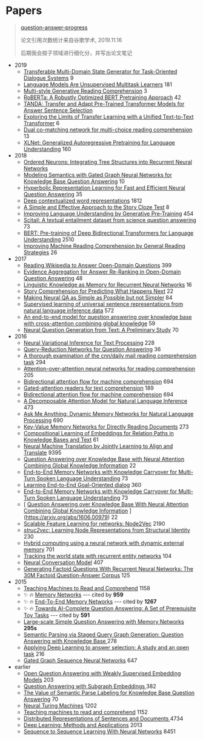 # Papers

> [question-answer-progress](http://nlpprogress.com/english/question_answering.html#)
>
> 论文引用次数统计来自谷歌学术,  2019.11.16
>
> 后期我会按子领域进行细化分，并写出论文笔记


- 2019
  - [Transferable Multi-Domain State Generator for Task-Oriented Dialogue Systems](https://arxiv.org/abs/1905.08743) 9
  - [Language Models Are Unsupervised Multitask Learners](https://www.techbooky.com/wp-content/uploads/2019/02/Better-Language-Models-and-Their-Implications.pdf) 181 
  - [Multi-style Generative Reading Comprehension](https://arxiv.org/abs/1901.02262) 3
  - [RoBERTa: A Robustly Optimized BERT Pretraining Approach](https://arxiv.org/abs/1907.11692) 42
  - [TANDA: Transfer and Adapt Pre-Trained Transformer Models for Answer Sentence Selection](https://arxiv.org/abs/1911.04118)
  - [Exploring the Limits of Transfer Learning with a Unified Text-to-Text Transformer](https://arxiv.org/abs/1910.10683) 6
  - [Dual co-matching network for multi-choice reading comprehension](https://arxiv.org/abs/1901.09381) 13
  - [XLNet: Generalized Autoregressive Pretraining for Language Understanding](https://arxiv.org/abs/1906.08237) 160
- 2018
  - [Ordered Neurons: Integrating Tree Structures into Recurrent Neural Networks]()
  - [Modeling Semantics with Gated Graph Neural Networks for Knowledge Base Question Answering](https://arxiv.org/abs/1808.04126) 10
  - [Hyperbolic Representation Learning for Fast and Efficient Neural Question Answering](https://dl.acm.org/citation.cfm?id=3159664) 35
  - [Deep contextualized word representations](https://arxiv.org/abs/1802.05365) 1812 
  - [A Simple and Effective Approach to the Story Cloze Test](https://arxiv.org/abs/1803.05547) 8
  - [Improving Language Understanding by Generative Pre-Training](https://www.cs.ubc.ca/~amuham01/LING530/papers/radford2018improving.pdf) 454
  - [Scitail: A textual entailment dataset from science question answering](https://www.aaai.org/ocs/index.php/AAAI/AAAI18/paper/viewPaper/17368) 73
  - [BERT: Pre-training of Deep Bidirectional Transformers for Language Understanding](https://arxiv.org/abs/1810.04805) 2510
  - [Improving Machine Reading Comprehension by General Reading Strategies](https://arxiv.org/abs/1810.13441) 26
- 2017
  - [Reading Wikipedia to Answer Open-Domain Questions](https://arxiv.org/abs/1704.00051) 399
  - [Evidence Aggregation for Answer Re-Ranking in Open-Domain Question Answering](https://arxiv.org/abs/1711.05116) 48
  - [Linguistic Knowledge as Memory for Recurrent Neural Networks](https://arxiv.org/abs/1703.02620) 16
  - [Story Comprehension for Predicting What Happens Next](https://www.aclweb.org/anthology/papers/D/D17/D17-1168/) 22
  - [Making Neural QA as Simple as Possible but not Simpler](https://arxiv.org/abs/1703.04816) 84
  - [Supervised learning of universal sentence representations from natural language inference data](https://arxiv.org/abs/1705.02364) 572
  - [An end-to-end model for question answering over knowledge base with cross-attention combining global knowledge](https://www.aclweb.org/anthology/papers/P/P17/P17-1021/) 59
  - [Neural Question Generation from Text: A Preliminary Study](https://link.springer.com/chapter/10.1007/978-3-319-73618-1_56) 70
- 2016
  - [Neural Variational Inference for Text Processing](http://www.jmlr.org/proceedings/papers/v48/miao16.pdf) 228
  - [Query-Reduction Networks for Question Answering](https://arxiv.org/abs/1606.04582) 36
  - [A thorough examination of the cnn/daily mail reading comprehension task](https://arxiv.org/abs/1606.02858) 294
  - [Attention-over-attention neural networks for reading comprehension](https://arxiv.org/abs/1607.04423) 205
  - [Bidirectional attention flow for machine comprehension](https://arxiv.org/abs/1611.01603) 694
  - [Gated-attention readers for text comprehension](https://arxiv.org/abs/1606.01549) 189
  - [Bidirectional attention flow for machine comprehension](https://arxiv.org/abs/1611.01603) 694
  - [A Decomposable Attention Model for Natural Language Inference](https://arxiv.org/abs/1606.01933) 473
  - [Ask Me Anything: Dynamic Memory Networks for Natural Language Processing]( https://arxiv.org/pdf/1506.07285v5.pdf ) 690
  - [Key-Value Memory Networks for Directly Reading Documents]( https://arxiv.org/abs/1606.03126 ) 273
  - [Compositional Learning of Embeddings for Relation Paths in Knowledge Bases and Text]( https://www.aclweb.org/anthology/P16-1136.pdf ) 61
  - [Neural Machine Translation by Jointly Learning to Align and Translate]( https://arxiv.org/abs/1409.0473 ) 9395
  - [Question Answering over Knowledge Base with Neural Attention Combining Global Knowledge Information](https://arxiv.org/abs/1606.00979) 22
  - [End-to-End Memory Networks with Knowledge Carryover for Multi-Turn Spoken Language Understanding](https://pdfs.semanticscholar.org/df07/45ce821007cb3122f00509cc18f2885fa8bd.pdf) 73	
  - [Learning End-to-End Goal-Oriented dialog](https://arxiv.org/abs/1605.07683) 360
  - [End-to-End Memory Networks with Knowledge Carryover for Multi-Turn Spoken Language Understanding](https://pdfs.semanticscholar.org/df07/45ce821007cb3122f00509cc18f2885fa8bd.pdf) 73
  - [ [Question Answering over Knowledge Base With Neural Attention Combining Global Knowledge Information](https://arxiv.org/pdf/1606.00979v1.pdf) ](https://arxiv.org/abs/1606.00979) 22
  - [Scalable Feature Learning for networks: Node2Vec](https://dl.acm.org/citation.cfm?id=2939754) 2190
  - [*struc2vec*: Learning Node Representations from Structural Identity](https://dl.acm.org/citation.cfm?id=3098061) 230
  - [Hybrid computing using a neural network with dynamic external memory](https://www.nature.com/articles/nature20101) 701
  - [Tracking the world state with recurrent entity networks](https://arxiv.org/abs/1612.03969) 104
  - [Neural Conversation Model](https://arxiv.org/abs/1603.06155) 407
  - [Generating Factoid Questions With Recurrent Neural Networks: The 30M Factoid Question-Answer Corpus](https://arxiv.org/abs/1603.06807) 125
- 2015
  - [Teaching Machines to Read and Comprehend](http://papers.nips.cc/paper/5945-teaching-machines-to-read-and-comprehend) 1158
  - ✨ 🔥 [Memory Networks]( https://arxiv.org/abs/1410.3916v11 ) --- cited by **959** 
  - ✨ 🔥 [End-To-End Memory Networks]( https://arxiv.org/abs/1503.08895 ) --- cited by **1267** 
  - ✨ 🔥 [Towards AI-Complete Question Answering: A Set of Prerequisite Toy Tasks]( https://arxiv.org/abs/1502.05698v10 ) --- cited by **591** 
  - [Large-scale Simple Question Answering with Memory Networks]( https://arxiv.org/abs/1506.02075v1 )  **295s**
  - [ Semantic Parsing via Staged Query Graph Generation: Question Answering with Knowledge Base ]( https://www.microsoft.com/en-us/research/publication/semantic-parsing-via-staged-query-graph-generation-question-answering-with-knowledge-base/ ) 278
  - [Applying Deep Learning to answer selection: A study and an open task](https://ieeexplore.ieee.org/abstract/document/7404872/) 216
  - [Gated Graph Sequence Neural Networks](https://arxiv.org/abs/1511.05493) 647
- earlier
  - [Open Question Answering with Weakly Supervised Embedding Models](https://link.springer.com/chapter/10.1007/978-3-662-44848-9_11) 203
  - [ Question Answering with Subgraph Embeddings ](https://arxiv.org/abs/1406.3676) 382
  - [The Value of Semantic Parse Labeling for Knowledge Base Question Answering](https://www.aclweb.org/anthology/P16-2033) 70
  - [Neural Turing Machines](https://arxiv.org/abs/1410.5401) 1202
  - [Teaching machines to read and comprehend](http://papers.nips.cc/paper/5945-teaching-machines-to-read-and-comprehend) 1152
  - [ Distributed Representations of Sentences and Documents ](http://www.jmlr.org/proceedings/papers/v32/le14.pdf) 4734
  - [Deep Learning: Methods and Applications](http://www.nowpublishers.com/article/Details/SIG-039) 2013
  - [Sequence to Sequence Learning With Neural Networks](https://www.arxiv-vanity.com/papers/1409.3215/) 8451